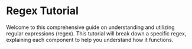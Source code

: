 # Regex Tutorial 

Welcome to this comprehensive guide on understanding and utilizing regular expressions (regex). This tutorial will break down a specific regex, explaining each component to help you understand how it functions.


